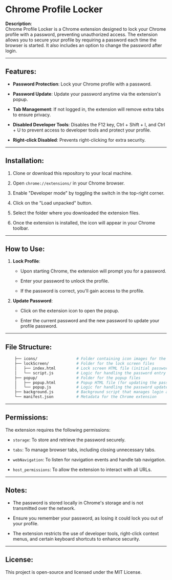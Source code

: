 Chrome Profile Locker
=====================

**Description**:\
Chrome Profile Locker is a Chrome extension designed to lock your Chrome profile with a password, preventing unauthorized access. The extension allows you to secure your profile by requiring a password each time the browser is started. It also includes an option to change the password after login.

* * * * *

Features:
---------

-   **Password Protection**: Lock your Chrome profile with a password.

-   **Password Update**: Update your password anytime via the extension's popup.

-   **Tab Management**: If not logged in, the extension will remove extra tabs to ensure privacy.

-   **Disabled Developer Tools**: Disables the F12 key, Ctrl + Shift + I, and Ctrl + U to prevent access to developer tools and protect your profile.

-   **Right-click Disabled**: Prevents right-clicking for extra security.

* * * * *

Installation:
-------------

1.  Clone or download this repository to your local machine.

2.  Open `chrome://extensions/` in your Chrome browser.

3.  Enable "Developer mode" by toggling the switch in the top-right corner.

4.  Click on the "Load unpacked" button.

5.  Select the folder where you downloaded the extension files.

6.  Once the extension is installed, the icon will appear in your Chrome toolbar.

* * * * *

How to Use:
-----------

1.  **Lock Profile**:

    -   Upon starting Chrome, the extension will prompt you for a password.

    -   Enter your password to unlock the profile.

    -   If the password is correct, you'll gain access to the profile.

2.  **Update Password**:

    -   Click on the extension icon to open the popup.

    -   Enter the current password and the new password to update your profile password.

* * * * *

File Structure:
---------------


```graphql
    ├── icons/                 # Folder containing icon images for the extension
    ├── lockScreen/            # Folder for the lock screen files
    │   ├── index.html         # Lock screen HTML file (initial password input)
    │   └── script.js          # Logic for handling the password entry and login in index.html
    ├── popup/                 # Folder for the popup files
    │   ├── popup.html         # Popup HTML file (for updating the password)
    │   └── popup.js           # Logic for handling the password update in popup.html
    ├── background.js          # Background script that manages login and password updates
    └── manifest.json          # Metadata for the Chrome extension
```
* * * * *

Permissions:
------------

The extension requires the following permissions:

-   `storage`: To store and retrieve the password securely.

-   `tabs`: To manage browser tabs, including closing unnecessary tabs.

-   `webNavigation`: To listen for navigation events and handle tab navigation.

-   `host_permissions`: To allow the extension to interact with all URLs.

* * * * *

Notes:
------

-   The password is stored locally in Chrome's storage and is not transmitted over the network.

-   Ensure you remember your password, as losing it could lock you out of your profile.

-   The extension restricts the use of developer tools, right-click context menus, and certain keyboard shortcuts to enhance security.

* * * * *

License:
--------

This project is open-source and licensed under the MIT License.